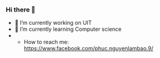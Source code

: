 ### Hi there 👋
- 🔭 I’m currently working on UIT
- 🌱 I’m currently learning Computer science
- -  How to reach me: https://www.facebook.com/phuc.nguyenlambao.9/
<!--
**BPhucKHMT/BPhucKHMT** is a ✨ _special_ ✨ repository because its `README.md` (this file) appears on your GitHub profile.

Here are some ideas to get you started:

- 🔭 I’m currently working on ...
- 🌱 I’m currently learning ...
- 👯 I’m looking to collaborate on ...
- 🤔 I’m looking for help with ...
- 💬 Ask me about ...
- 📫 How to reach me: ...
- 😄 Pronouns: ...
- ⚡ Fun fact: ...
-->
